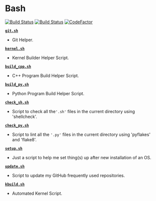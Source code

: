 # Bash

[![Build Status](https://travis-ci.com/crazyuploader/Bash.svg?branch=master)](https://travis-ci.com/crazyuploader/Bash) [![Build Status](https://crazyuploader.semaphoreci.com/badges/Bash.svg)](https://crazyuploader.semaphoreci.com/projects/Bash) [![CodeFactor](https://www.codefactor.io/repository/github/crazyuploader/bash/badge)](https://www.codefactor.io/repository/github/crazyuploader/bash)

**[`git.sh`](git.sh)**
*  Git Helper.

**[`kernel.sh`](kernel.sh)**
*  Kernel Builder Helper Script.

**[`build_cpp.sh`](build_cpp.sh)**
*  C++ Program Build Helper Script.

**[`build_py.sh`](build_py.sh)**
*  Python Program Build Helper Script.

**[`check_sh.sh`](check_sh.sh)**
*  Script to check all the`'.sh'` files in the current directory using 'shellcheck'.

**[`check_py.sh`](check_py)**
*  Script to lint all the `'.py'` files in the current directory using 'pyflakes' and 'flake8'.

**[`setup.sh`](setup.sh)**
*  Just a script to help me set thing(s) up after new installation of an OS.

**[`update.sh`](update.sh)**
*  Script to update my GitHub frequently used repositories.

**[`kbuild.sh`](kbuild.sh)**
*  Automated Kernel Script.
